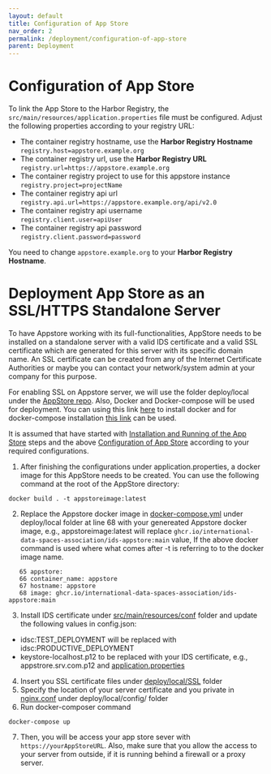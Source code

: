 ```yaml
---
layout: default
title: Configuration of App Store
nav_order: 2
permalink: /deployment/configuration-of-app-store
parent: Deployment
---
```


# Configuration of App Store

To link the App Store to the Harbor Registry, the `src/main/resources/application.properties` file must be configured. Adjust the following properties according to your registry URL:

* The container registry hostname, use the **Harbor Registry Hostname** <br> `registry.host=appstore.example.org`
* The container registry url, use the **Harbor Registry URL** <br> `registry.url=https://appstore.example.org`
* The container registry project to use for this appstore instance <br> `registry.project=projectName`
* The container registry api url <br> `registry.api.url=https://appstore.example.org/api/v2.0`
* The container registry api username <br> `registry.client.user=apiUser`
* The container registry api password <br> `registry.client.password=password`

You need to change `appstore.example.org` to your **Harbor Registry Hostname**.  


# Deployment App Store as an SSL/HTTPS Standalone Server

To have Appstore working with its full-functionalities, AppStore needs to be installed on a standalone server with a valid IDS certificate and a valid SSL certificate which are generated for this server with its specific domain name.  An SSL certificate can be created from any of the Internet Certificate Authorities or maybe you can contact your network/system admin at your company for this purpose.

For enabling SSL on Appstore server, we will use the folder deploy/local under the  [AppStore repo](https://github.com/International-Data-Spaces-Association/IDS-AppStore). Also, Docker and Docker-compose will be used for deployment. You can using this link [here](https://docs.docker.com/engine/install/) to install docker and for docker-compose installation [this link](https://docs.docker.com/compose/install/) can be used. 

It is assumed that have started with [Installation and Running of the App Store](https://international-data-spaces-association.github.io/IDS-AppStore/deployment#installation-and-running-of-the-app-store) steps and the above [Configuration of App Store](https://international-data-spaces-association.github.io/IDS-AppStore/deployment/configuration-of-app-store#configuration-of-app-store) according to your required configurations. 


1. After finishing the configurations under application.properties, a docker image for this AppStore needs to be created. You can use the following command at the root  of the AppStore directory:
```
docker build . -t appstoreimage:latest
```
2. Replace the Appstore docker image in [docker-compose.yml](https://github.com/International-Data-Spaces-Association/IDS-AppStore/blob/main/deploy/local/docker-compose.yml) under deploy/local folder  at line 68 with your genereated Appstore docker image, e.g., appstoreimage:latest will replace  `ghcr.io/international-data-spaces-association/ids-appstore:main` value, If the above docker command is used where what comes after -t is referring to to the docker image name. 
 ```
    65 appstore:
    66 container_name: appstore
    67 hostname: appstore
    68 image: ghcr.io/international-data-spaces-association/ids-appstore:main
```
3. Install IDS certificate under [src/main/resources/conf](https://github.com/International-Data-Spaces-Association/IDS-AppStore/tree/main/src/main/resources/conf) folder and update the following values in config.json:
- idsc:TEST_DEPLOYMENT will be replaced with idsc:PRODUCTIVE_DEPLOYMENT 
- keystore-localhost.p12 to be replaced with your IDS certificate, e.g., appstrore.srv.com.p12
 and [application.properties](https://github.com/International-Data-Spaces-Association/IDS-AppStore/tree/main/src/main/resources/application.properties)
4. Insert you SSL certificate files under [deploy/local/SSL](https://github.com/International-Data-Spaces-Association/IDS-AppStore/tree/main/deploy/local/ssl) folder
5. Specify the location of your server certificate and you private in [nginx.conf](https://github.com/International-Data-Spaces-Association/IDS-AppStore/tree/main/deploy/local/config) under deploy/local/config/ folder
6. Run docker-composer command 
 ```
 docker-compose up 
 ```
 7. Then, you will be access your app store sever with `https://yourAppStoreURL`. Also, make sure that you allow the access to your server from outside, if it is running behind a firewall or a proxy server.
